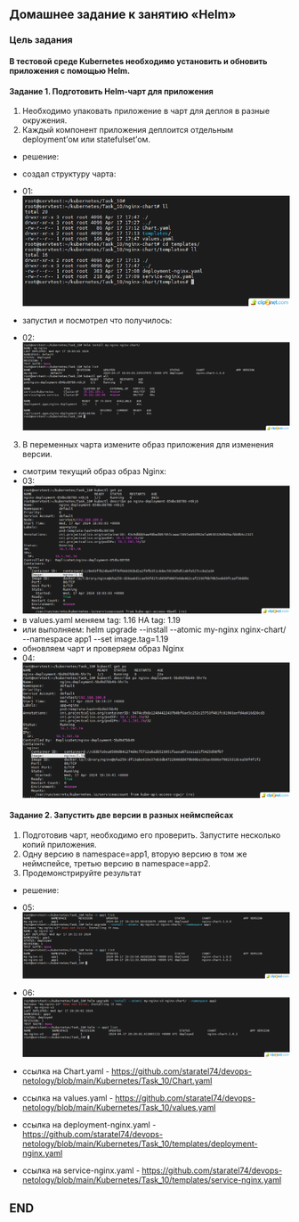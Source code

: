 ## Домашнее задание к занятию «Helm»

### Цель задания  
#### В тестовой среде Kubernetes необходимо установить и обновить приложения с помощью Helm.


#### Задание 1. Подготовить Helm-чарт для приложения

1. Необходимо упаковать приложение в чарт для деплоя в разные окружения.
2. Каждый компонент приложения деплоится отдельным deployment’ом или statefulset’ом.
* решение:
* создал структуру чарта:
* 01: ![01](img/01.png)

* запустил и посмотрел что получилось:

* 02: ![02](img/02.png)
3. В переменных чарта измените образ приложения для изменения версии.
* смотрим текущий образ образ Nginx:
* 03: ![03](img/03.png)
* в values.yaml меняем tag: 1.16 НА tag: 1.19
* или выполняем: helm upgrade --install --atomic my-nginx nginx-chart/ --namespace app1 --set image.tag=1.19
* обновляем чарт и проверяем образ Nginx
* 04: ![04](img/04.png)
 
                                                                                                  
#### Задание 2. Запустить две версии в разных неймспейсах

1. Подготовив чарт, необходимо его проверить. Запуститe несколько копий приложения.
2. Одну версию в namespace=app1, вторую версию в том же неймспейсе, третью версию в namespace=app2.
3. Продемонстрируйте результат
* решение:
* 05: ![05](img/05.png)


* 06: ![06](img/06.png)

* ссылка на Chart.yaml - https://github.com/staratel74/devops-netology/blob/main/Kubernetes/Task_10/Chart.yaml
* ссылка на values.yaml - https://github.com/staratel74/devops-netology/blob/main/Kubernetes/Task_10/values.yaml
* ссылка на deployment-nginx.yaml - https://github.com/staratel74/devops-netology/blob/main/Kubernetes/Task_10/templates/deployment-nginx.yaml
* ссылка на service-nginx.yaml - https://github.com/staratel74/devops-netology/blob/main/Kubernetes/Task_10/templates/service-nginx.yaml 

## END